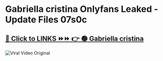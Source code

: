 
 # Gabriella cristina Onlyfans Leaked - Update Files 07s0c

## <h2><a href="https://clipsfans.com/Gabriella_cristina&ref=git">🔗 Click to LINKS ⏩⏩ 👉 🟢 Gabriella cristina </a></h2>

<a href="https://clipsfans.com/Gabriella_cristina&ref=git" rel="nofollow" data-target="animated-image.originalLink"><img src="https://i.ibb.co.com/xMMVF88/686577567.gif" alt="Viral Video Original" style="max-width: 100%; display: inline-block;" data-target="animated-image.originalImage"></a>

